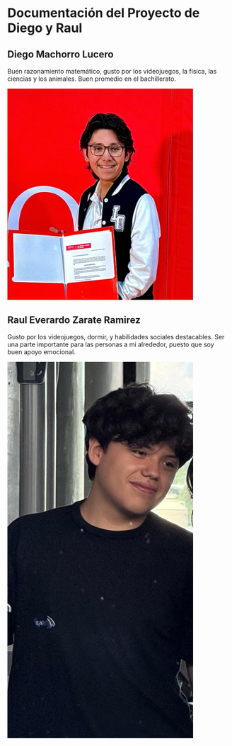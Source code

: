 # Documentación del Proyecto de Diego y Raul 

## Diego Machorro Lucero
Buen razonamiento matemático, gusto por los videojuegos, la física, las ciencias  y los animales. Buen promedio en el bachillerato.

<img src="recursos/imgs/hola.jpeg" alt="Diagrama del sistema" width="420">


## Raul Everardo Zarate Ramirez
Gusto por los videojuegos, dormir, y habilidades sociales destacables. 
Ser una parte importante para las personas a mi alrededor, puesto que soy buen apoyo emocional.

<img src="recursos/imgs/adios.jpeg" alt="Diagrama del sistema" width="420">

